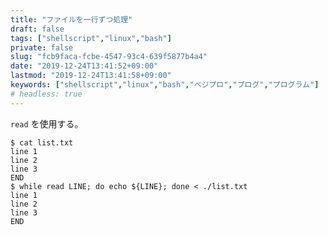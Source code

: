 ```yaml
---
title: "ファイルを一行ずつ処理"
draft: false
tags: ["shellscript","linux","bash"]
private: false
slug: "fcb9faca-fcbe-4547-93c4-639f5877b4a4"
date: "2019-12-24T13:41:52+09:00"
lastmod: "2019-12-24T13:41:58+09:00"
keywords: ["shellscript","linux","bash","ベジプロ","プログ","プログラム"]
# headless: true
---
```


`read` を使用する。

```:e.g.
$ cat list.txt
line 1
line 2
line 3
END
$ while read LINE; do echo ${LINE}; done < ./list.txt
line 1
line 2
line 3
END
```
